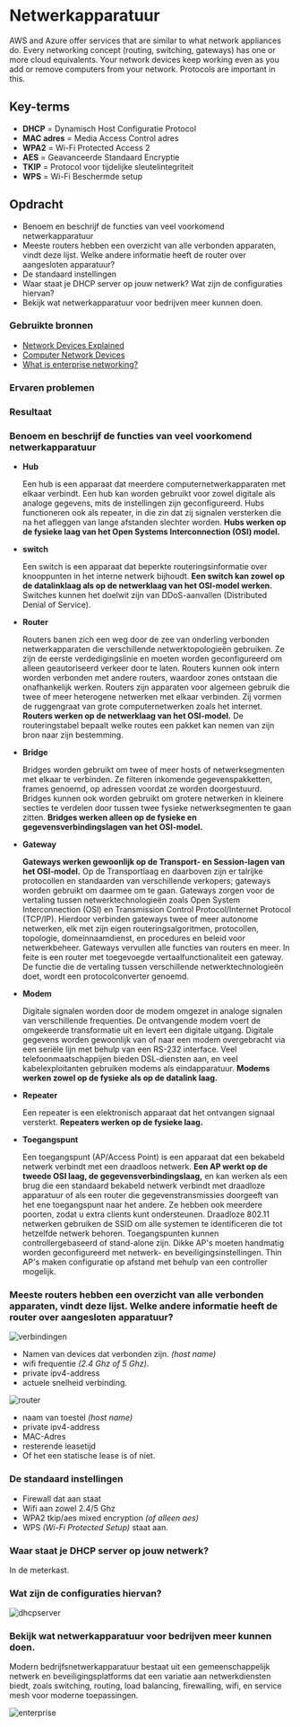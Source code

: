 # Netwerkapparatuur

AWS and Azure offer services that are similar to what network appliances do. Every networking concept (routing, switching, gateways) has one or more cloud equivalents. Your network devices keep working even as you add or remove computers from your network. Protocols are important in this.
## Key-terms

- **DHCP** = Dynamisch Host Configuratie Protocol
- **MAC adres** = Media Access Control adres
- **WPA2** = Wi-Fi Protected Access 2
- **AES** = Geavanceerde Standaard Encryptie
- **TKIP** = Protocol voor tijdelijke sleutelintegriteit
- **WPS** = Wi-Fi Beschermde setup

## Opdracht
- Benoem en beschrijf de functies van veel voorkomend netwerkapparatuur
- Meeste routers hebben een overzicht van alle verbonden apparaten, vindt deze lijst. Welke andere informatie heeft de router over aangesloten apparatuur?
- De standaard instellingen
- Waar staat je DHCP server op jouw netwerk? Wat zijn de configuraties hiervan?
- Bekijk wat netwerkapparatuur voor bedrijven meer kunnen doen.

### Gebruikte bronnen

- [Network Devices Explained](https://blog.netwrix.com/2019/01/08/network-devices-explained/)
- [Computer Network Devices](https://www.youtube.com/watch?v=yYe6Mh9fig0)
- [What is enterprise networking?](https://www.vmware.com/topics/glossary/content/enterprise-networking.html)

### Ervaren problemen

### Resultaat

### Benoem en beschrijf de functies van veel voorkomend netwerkapparatuur

- **Hub**

    Een hub is een apparaat dat meerdere computernetwerkapparaten met elkaar verbindt. Een hub kan worden gebruikt voor zowel digitale als analoge gegevens, mits de instellingen zijn geconfigureerd. Hubs functioneren ook als repeater, in die zin dat zij signalen versterken die na het afleggen van lange afstanden slechter worden. **Hubs werken op de fysieke laag van het Open Systems Interconnection (OSI) model.**


- **switch**

    Een switch is een apparaat dat beperkte routeringsinformatie over knooppunten in het interne netwerk bijhoudt. **Een switch kan zowel op de datalinklaag als op de netwerklaag van het OSI-model werken.** Switches kunnen het doelwit zijn van DDoS-aanvallen (Distributed Denial of Service).    


- **Router**

    Routers banen zich een weg door de zee van onderling verbonden netwerkapparaten die verschillende netwerktopologieën gebruiken. Ze zijn de eerste verdedigingslinie en moeten worden geconfigureerd om alleen geautoriseerd verkeer door te laten. Routers kunnen ook intern worden verbonden met andere routers, waardoor zones ontstaan die onafhankelijk werken. Routers zijn apparaten voor algemeen gebruik die twee of meer heterogene netwerken met elkaar verbinden. Zij vormen de ruggengraat van grote computernetwerken zoals het internet. 
    **Routers werken op de netwerklaag van het OSI-model.** De routeringstabel bepaalt welke routes een pakket kan nemen van zijn bron naar zijn bestemming.
  

- **Bridge**

    Bridges worden gebruikt om twee of meer hosts of netwerksegmenten met elkaar te verbinden. Ze filteren inkomende gegevenspakketten, frames genoemd, op adressen voordat ze worden doorgestuurd. Bridges kunnen ook worden gebruikt om grotere netwerken in kleinere secties te verdelen door tussen twee fysieke netwerksegmenten te gaan zitten. **Bridges werken alleen op de fysieke en gegevensverbindingslagen van het OSI-model.**


- **Gateway**

    **Gateways werken gewoonlijk op de Transport- en Session-lagen van het OSI-model.** Op de Transportlaag en daarboven zijn er talrijke protocollen en standaarden van verschillende verkopers; gateways worden gebruikt om daarmee om te gaan. Gateways zorgen voor de vertaling tussen netwerktechnologieën zoals Open System Interconnection (OSI) en Transmission Control Protocol/Internet Protocol (TCP/IP). Hierdoor verbinden gateways twee of meer autonome netwerken, elk met zijn eigen routeringsalgoritmen, protocollen, topologie, domeinnaamdienst, en procedures en beleid voor netwerkbeheer.
    Gateways vervullen alle functies van routers en meer. In feite is een router met toegevoegde vertaalfunctionaliteit een gateway. De functie die de vertaling tussen verschillende netwerktechnologieën doet, wordt een protocolconverter genoemd.

  
- **Modem**

    Digitale signalen worden door de modem omgezet in analoge signalen van verschillende frequenties. De ontvangende modem voert de omgekeerde transformatie uit en levert een digitale uitgang. Digitale gegevens worden gewoonlijk van of naar een modem overgebracht via een seriële lijn met behulp van een RS-232 interface. Veel telefoonmaatschappijen bieden DSL-diensten aan, en veel kabelexploitanten gebruiken modems als eindapparatuur. **Modems werken zowel op de fysieke als op de datalink laag.**


- **Repeater**

    Een repeater is een elektronisch apparaat dat het ontvangen signaal versterkt. **Repeaters werken op de fysieke laag.**



- **Toegangspunt**

    Een toegangspunt (AP/Access Point) is een apparaat dat een bekabeld netwerk verbindt met een draadloos netwerk. **Een AP werkt op de tweede OSI laag, de gegevensverbindingslaag,** en kan werken als een brug die een standaard bekabeld netwerk verbindt met draadloze apparatuur of als een router die gegevenstransmissies doorgeeft van het ene toegangspunt naar het andere. Ze hebben ook meerdere poorten, zodat u extra clients kunt ondersteunen. Draadloze 802.11 netwerken gebruiken de SSID om alle systemen te identificeren die tot hetzelfde netwerk behoren. Toegangspunten kunnen controllergebaseerd of stand-alone zijn.
    Dikke AP's moeten handmatig worden geconfigureerd met netwerk- en beveiligingsinstellingen. Thin AP's maken configuratie op afstand met behulp van een controller mogelijk.


### Meeste routers hebben een overzicht van alle verbonden apparaten, vindt deze lijst. Welke andere informatie heeft de router over aangesloten apparatuur?

![verbindingen](../00_includes/verbindingen.JPG)

- Namen van devices dat verbonden zijn. _(host name)_
- wifi frequentie _(2.4 Ghz of 5 Ghz)_.
- private ipv4-address
- actuele snelheid verbinding.

![router](../00_includes/router.JPG)

- naam van toestel _(host name)_
- private ipv4-address
- MAC-Adres
- resterende leasetijd
- Of het een statische lease is of niet.

### De standaard instellingen

- Firewall dat aan staat
- Wifi aan zowel 2.4/5 Ghz
- WPA2 tkip/aes mixed encryption _(of alleen aes)_
- WPS _(Wi-Fi Protected Setup)_ staat aan.

### Waar staat je DHCP server op jouw netwerk? 

In de meterkast.

### Wat zijn de configuraties hiervan?

![dhcpserver](../00_includes/dhcpserver.JPG)

### Bekijk wat netwerkapparatuur voor bedrijven meer kunnen doen.

Modern bedrijfsnetwerkapparatuur bestaat uit een gemeenschappelijk netwerk en beveiligingsplatforms dat een variatie aan netwerkdiensten biedt, zoals switching, routing, load balancing, firewalling, wifi, en service mesh voor moderne toepassingen.

![enterprise](../00_includes/enterprise.JPG)